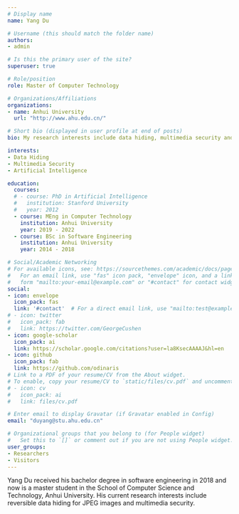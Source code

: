 ```yaml
---
# Display name
name: Yang Du

# Username (this should match the folder name)
authors:
- admin

# Is this the primary user of the site?
superuser: true

# Role/position
role: Master of Computer Technology

# Organizations/Affiliations
organizations:
- name: Anhui University
  url: "http://www.ahu.edu.cn/"

# Short bio (displayed in user profile at end of posts)
bio: My research interests include data hiding, multimedia security and artificial intelligence.

interests:
- Data Hiding
- Multimedia Security
- Artificial Intelligence

education:
  courses:
  # - course: PhD in Artificial Intelligence
  #   institution: Stanford University
  #   year: 2012
  - course: MEng in Computer Technology
    institution: Anhui University
    year: 2019 - 2022
  - course: BSc in Software Engineering
    institution: Anhui University
    year: 2014 - 2018

# Social/Academic Networking
# For available icons, see: https://sourcethemes.com/academic/docs/page-builder/#icons
#   For an email link, use "fas" icon pack, "envelope" icon, and a link in the
#   form "mailto:your-email@example.com" or "#contact" for contact widget.
social:
- icon: envelope
  icon_pack: fas
  link: '#contact'  # For a direct email link, use "mailto:test@example.org".
# - icon: twitter
#   icon_pack: fab
#   link: https://twitter.com/GeorgeCushen
- icon: google-scholar
  icon_pack: ai
  link: https://scholar.google.com/citations?user=la8KsecAAAAJ&hl=en
- icon: github
  icon_pack: fab
  link: https://github.com/odinaris
# Link to a PDF of your resume/CV from the About widget.
# To enable, copy your resume/CV to `static/files/cv.pdf` and uncomment the lines below.
# - icon: cv
#   icon_pack: ai
#   link: files/cv.pdf

# Enter email to display Gravatar (if Gravatar enabled in Config)
email: "duyang@stu.ahu.edu.cn"

# Organizational groups that you belong to (for People widget)
#   Set this to `[]` or comment out if you are not using People widget.
user_groups:
- Researchers
- Visitors
---
```


Yang Du received his bachelor degree in software engineering in 2018 and now is a master student in the School of Computer Science and Technology, Anhui University. His current research interests include reversible data hiding for JPEG images and multimedia security.